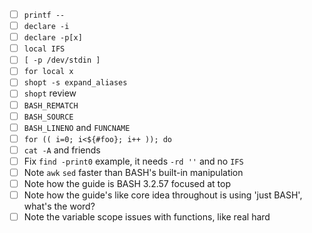 - [ ] `printf --`
- [ ] `declare -i`
- [ ] `declare -p[x]`
- [ ] `local IFS`
- [ ] `[ -p /dev/stdin ]`
- [ ] `for local x`
- [ ] `shopt -s expand_aliases`
- [ ] `shopt` review
- [ ] `BASH_REMATCH`
- [ ] `BASH_SOURCE`
- [ ] `BASH_LINENO` and `FUNCNAME`
- [ ] `for (( i=0; i<${#foo}; i++ )); do`
- [ ] `cat -A` and friends
- [ ] Fix `find -print0` example, it needs `-rd ''` and no `IFS`
- [ ] Note `awk` `sed` faster than BASH's built-in manipulation
- [ ] Note how the guide is BASH 3.2.57 focused at top
- [ ] Note how the guide's like core idea throughout is using 'just BASH', what's the word?
- [ ] Note the variable scope issues with functions, like real hard
